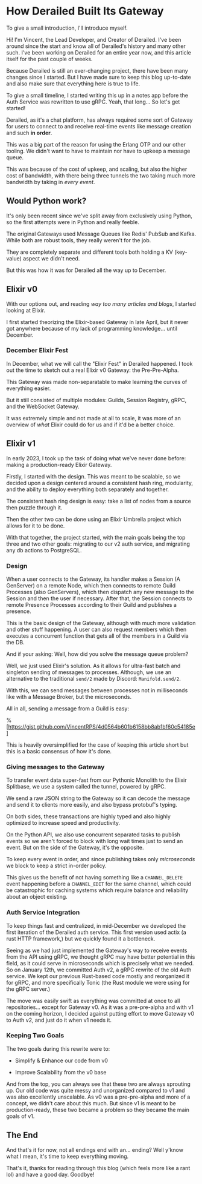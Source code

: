 # How Derailed Built Its Gateway

To give a small introduction, I'll introduce myself.

Hi! I'm Vincent, the Lead Developer, and Creator of Derailed. I've been around since the start and know all of Derailed's history and many other such. I've been working on Derailed for an entire year now, and this article itself for the past couple of weeks.

Because Derailed is still an ever-changing project, there have been many changes since I started. But I have made sure to keep this blog up-to-date and also make sure that everything here is true to life.

To give a small timeline, I started writing this up in a notes app before the Auth Service was rewritten to use gRPC. Yeah, that long... So let's get started!

Derailed, as it's a chat platform, has always required some sort of Gateway for users to connect to and receive real-time events like message creation and such **in order**.

This was a big part of the reason for using the Erlang OTP and our other tooling. We didn't want to have to maintain nor have to upkeep a message queue.

This was because of the cost of upkeep, and scaling, but also the higher cost of bandwidth, with there being three tunnels the two taking much more bandwidth by taking in *every event*.

## Would Python work?

It's only been recent since we've split away from exclusively using Python, so the first attempts were in Python and really feeble.

The original Gateways used Message Queues like Redis' PubSub and Kafka. While both are robust tools, they really weren't for the job.

They are completely separate and different tools both holding a KV (key-value) aspect we didn't need.

But this was how it was for Derailed all the way up to December.

## Elixir v0

With our options out, and reading *way too many articles and blogs*, I started looking at Elixir.

I first started theorizing the Elixir-based Gateway in late April, but it never got anywhere because of my lack of programming knowledge... until December.

### December Elixir Fest

In December, what we will call the "Elixir Fest" in Derailed happened. I took out the time to sketch out a real Elixir v0 Gateway: the Pre-Pre-Alpha.

This Gateway was made non-separatable to make learning the curves of everything easier.

But it still consisted of multiple modules: Guilds, Session Registry, gRPC, and the WebSocket Gateway.

It was extremely simple and not made at all to scale, it was more of an overview of *what* Elixir could do for us and if it'd be a better choice.

## Elixir v1

In early 2023, I took up the task of doing what we've never done before: making a production-ready Elixir Gateway.

Firstly, I started with the design. This was meant to be scalable, so we decided upon a design centered around a consistent hash ring, modularity, and the ability to deploy everything both separately and together.

The consistent hash ring design is easy: take a list of nodes from a source then puzzle through it.

Then the other two can be done using an Elixir Umbrella project which allows for it to be done.

With that together, the project started, with the main goals being the top three and two other goals: migrating to our v2 auth service, and migrating any db actions to PostgreSQL.

### Design

When a user connects to the Gateway, its handler makes a Session (A GenServer) on a remote Node, which then connects to remote Guild Processes (also GenServers), which then dispatch any new message to the Session and then the user if necessary. After that, the Session connects to remote Presence Processes according to their Guild and publishes a presence.

This is the basic design of the Gateway, although with much more validation and other stuff happening. A user can also request members which then executes a concurrent function that gets all of the members in a Guild via the DB.

And if your asking: Well, how did you solve the message queue problem?

Well, we just used Elixir's solution. As it allows for ultra-fast batch and singleton sending of messages to processes. Although, we use an alternative to the traditional `send/2` made by Discord: `Manifold.send/2`.

With this, we can send messages between processes not in milliseconds like with a Message Broker, but the microseconds.

All in all, sending a message from a Guild is easy:

%[https://gist.github.com/VincentRPS/4d0564b601b6158bb8ab1bf60c54185e] 

This is heavily oversimplified for the case of keeping this article short but this is a basic consensus of how it's done.

### Giving messages to the Gateway

To transfer event data super-fast from our Pythonic Monolith to the Elixir Splitbase, we use a system called the tunnel, powered by gRPC.

We send a raw JSON string to the Gateway so it can decode the message and send it to clients more easily, and also bypass protobuf's typing.

On both sides, these transactions are highly typed and also highly optimized to increase speed and productivity.

On the Python API, we also use concurrent separated tasks to publish events so we aren't forced to block with long wait times just to send an event. But on the side of the Gateway, it's the opposite.

To keep every event in order, and since publishing takes only *microseconds* we block to keep a strict in-order policy.

This gives us the benefit of not having something like a `CHANNEL_DELETE` event happening before a `CHANNEL_EDIT` for the same channel, which could be catastrophic for caching systems which require balance and reliability about an object existing.

### Auth Service Integration

To keep things fast and centralized, in mid-December we developed the first iteration of the Derailed auth service. This first version used actix (a rust HTTP framework,) but we quickly found it a bottleneck.

Seeing as we had just implemented the Gateway's way to receive events from the API using gRPC, we thought gRPC may have better potential in this field, as it could serve in microseconds which is precisely what we needed. So on January 12th, we committed Auth v2, a gRPC rewrite of the old Auth service. We kept our previous Rust-based code mostly and reorganized it for gRPC, and more specifically Tonic (the Rust module we were using for the gRPC server.)

The move was easily swift as everything was committed at once to all repositories... except for Gateway v0. As it was a pre-pre-alpha and with v1 on the coming horizon, I decided against putting effort to move Gateway v0 to Auth v2, and just do it when v1 needs it.

### Keeping Two Goals

The two goals during this rewrite were to:

* Simplify & Enhance our code from v0
    
* Improve Scalability from the v0 base
    

And from the top, you can always see that these two are always sprouting up. Our old code was quite messy and unorganized compared to v1 and was also excellently unscalable. As v0 was a pre-pre-alpha and more of a concept, we didn't care about this much. But since v1 is meant to be production-ready, these two became a problem so they became the main goals of v1.

## The End

And that's it for now, not all endings end with an... ending? Well y'know what I mean, it's time to keep everything moving.

That's it, thanks for reading through this blog (which feels more like a rant lol) and have a good day. Goodbye!